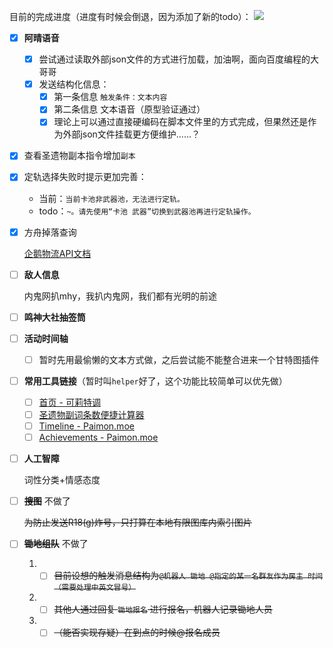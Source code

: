 

目前的完成进度（进度有时候会倒退，因为添加了新的todo）：
![](https://progress-bar.dev/50)

- [x] **阿晴语音**
	- [x] 尝试通过读取外部json文件的方式进行加载，加油啊，面向百度编程的大哥哥
	- [x] 发送结构化信息：
		- [x] 第一条信息 `触发条件：文本内容`
		- [x] 第二条信息 文本语音（原型验证通过）
		- [x] 理论上可以通过直接硬编码在脚本文件里的方式完成，但果然还是作为外部json文件挂载更方便维护……？
	
- [x] 查看圣遗物副本指令增加`副本`

- [x] 定轨选择失败时提示更加完善：
	* 当前：`当前卡池非武器池，无法进行定轨。`
	* todo：`~。请先使用“卡池 武器”切换到武器池再进行定轨操作。`
	
- [x] 方舟掉落查询

	[企鹅物流API文档](https://penguin-stats.io/PenguinStats/swagger/swagger-ui.html#/)

- [ ] **敌人信息**

	内鬼网扒mhy，我扒内鬼网，我们都有光明的前途

- [ ] **鸣神大社抽签筒**

- [ ] **活动时间轴**
	- [ ] 暂时先用最偷懒的文本方式做，之后尝试能不能整合进来一个甘特图插件

- [ ] **常用工具链接**（暂时叫`helper`好了，这个功能比较简单可以优先做）

	- [ ] [首页 - 可莉特调](https://genshin.pub/)
	- [ ] [圣遗物副词条数便捷计算器](http://spongem.com/ajglz/ys/ys.html)
	- [ ] [Timeline - Paimon.moe](https://paimon.moe/timeline)
	- [ ] [Achievements - Paimon.moe](https://paimon.moe/achievement)

- [ ] **人工智障**

	词性分类+情感态度

- [ ] ~~**搜图**~~ 不做了

  ~~为防止发送R18(g)炸号，只打算在本地有限图库内索引图片~~
  
- [ ] ~~**锄地组队**~~ 不做了

  1. - [ ] ~~目前设想的触发消息结构为`@机器人 锄地 @指定的某一名群友作为房主 时间（需要处理中英文冒号）`~~
  2. - [ ] ~~其他人通过回复 `锄地报名` 进行报名，机器人记录锄地人员~~
  3. - [ ] ~~（能否实现存疑）在到点的时候@报名成员~~